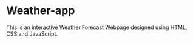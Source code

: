 # Weather-app
This is an interactive Weather Forecast Webpage designed using HTML, CSS and JavaScript.
